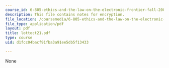 ```yaml
---
course_id: 6-805-ethics-and-the-law-on-the-electronic-frontier-fall-2005
description: This file contains notes for encryption.
file_location: /coursemedia/6-805-ethics-and-the-law-on-the-electronic-frontier-fall-2005/d1fcc04bacf91fba3a91ee5db5f13433_lottoct21.pdf
file_type: application/pdf
layout: pdf
title: lottoct21.pdf
type: course
uid: d1fcc04bacf91fba3a91ee5db5f13433

---
```

None